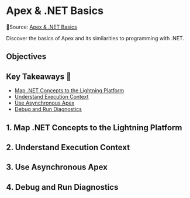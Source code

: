# Apex & .NET Basics

🔗Source: [Apex & .NET Basics](https://trailhead.salesforce.com/content/learn/modules/apex_basics_dotnet?trailmix_creator_id=strailhead&trailmix_slug=prepare-for-your-salesforce-platform-developer-i-credential)

Discover the basics of Apex and its similarities to programming with .NET.


## Objectives



## Key Takeaways 🧠

- [Map .NET Concepts to the Lightning Platform](#1-map-net-concepts-to-the-lightning-platform)
- [Understand Execution Context](#2-understand-execution-context)
- [Use Asynchronous Apex](#3-use-asynchronous-apex)
- [Debug and Run Diagnostics](#4-debug-and-run-diagnostics)


## 1. Map .NET Concepts to the Lightning Platform


## 2. Understand Execution Context


## 3. Use Asynchronous Apex


## 4. Debug and Run Diagnostics